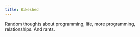 ```yaml
---
title: Bikeshed
---
```


Random thoughts about programming, life, more
programming, relationships. And rants.
